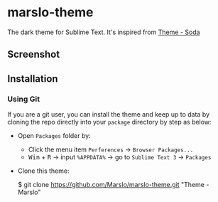 marslo-theme
============

The dark theme for Sublime Text.
It's inspired from [Theme - Soda](https://github.com/buymeasoda/soda-theme/)

## Screenshot

## Installation
### Using Git
If you are a git user, you can install the theme and keep up to data by cloning the repo directly into your `package` directory by step as below:
- Open `Packages` folder by:
    - Click the menu item `Perferences` -> `Browser Packages...`
    - <kbd>Win</kbd> + <kbd>R</kbd> -> input `%APPDATA%` -> go to `Sublime Text 3` -> `Packages`
- Clone this theme:

    $ git clone https://github.com/Marslo/marslo-theme.git "Theme - Marslo"
